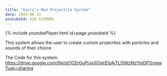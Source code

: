 ```yaml
---
title: "Garry's Mod Projectile System"
date: 2020-06-11
youtubeId: k25-IzVM3Ms
---
```


{% include youtubePlayer.html id=page.youtubeId %}

This system allows the user to create custom projectiles with particles and sounds of their choice

The Code for this system:
https://drive.google.com/file/d/1CErGuPlJx0OqirElzAiTLl5WzNzYmDP1/view?usp=sharing
